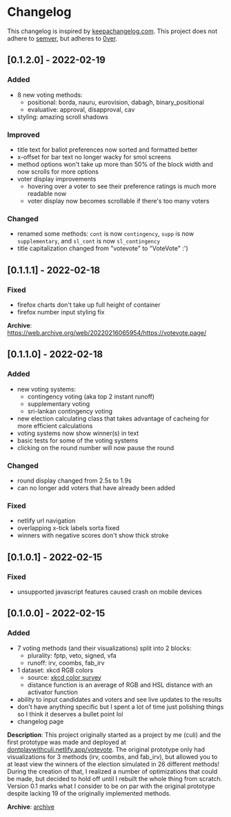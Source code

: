 # Changelog
This changelog is inspired by [keepachangelog.com](https://keepachangelog.com/en/1.0.0). This project does not adhere to [semver](https://semver.org/), but adheres to [0ver](https://0ver.org/). 

## [0.1.2.0] - 2022-02-19
### Added
 - 8 new voting methods:
    - positional: borda, nauru, eurovision, dabagh, binary_positional
    - evaluative: approval, disapproval, cav
 - styling: amazing scroll shadows

### Improved
 - title text for ballot preferences now sorted and formatted better 
 - x-offset for bar text no longer wacky for smol screens
 - method options won't take up more than 50% of the block width and now scrolls for more options
 - voter display improvements
    - hovering over a voter to see their preference ratings is much more readable now
    - voter display now becomes scrollable if there's too many voters

### Changed
 - renamed some methods: `cont` is now `contingency`, `supp` is now `supplementary`, and `sl_cont` is now `sl_contingency`
 - title capitalization changed from "votevote" to "VoteVote" :')

## [0.1.1.1] - 2022-02-18
### Fixed
 - firefox charts don't take up full height of container
 - firefox number input styling fix

**Archive**: https://web.archive.org/web/20220216065954/https://votevote.page/

## [0.1.1.0] - 2022-02-18
### Added
 - new voting systems:
    - contingency voting (aka top 2 instant runoff)
    - supplementary voting
    - sri-lankan contingency voting
 - new election calculating class that takes advantage of cacheing for more efficient calculations
 - voting systems now show winner(s) in text
 - basic tests for some of the voting systems
 - clicking on the round number will now pause the round

### Changed
 - round display changed from 2.5s to 1.9s
 - can no longer add voters that have already been added

### Fixed
 - netlify url navigation
 - overlapping x-tick labels sorta fixed
 - winners with negative scores don't show thick stroke

## [0.1.0.1] - 2022-02-15
### Fixed
 - unsupported javascript features caused crash on mobile devices

## [0.1.0.0] - 2022-02-15
### Added
 - 7 voting methods (and their visualizations) split into 2 blocks:
   - plurality: fptp, veto, signed, vfa
   - runoff: irv, coombs, fab_irv
 - 1 dataset: xkcd RGB colors
   - source: [xkcd color survey](https://xkcd.com/color/rgb/)
   - distance function is an average of RGB and HSL distance with an activator function
 - ability to input candidates and voters and see live updates to the results
 - don't have anything specific but I spent a lot of time just polishing things so I think it deserves a bullet point lol
 - changelog page

**Description**: This project originally started as a project by me (culi) and the first prototype was made and deployed at [dontplaywithculi.netlify.app/votevote](https://dontplaywithculi.netlify.app/votevote). The original prototype only had visualizations for 3 methods (irv, coombs, and fab_irv), but allowed you to at least view the winners of the election simulated in 26 different methods! During the creation of that, I realized a number of optimizations that could be made, but decided to hold off until I rebuilt the whole thing from scratch. Version 0.1 marks what I consider to be on par with the original prototype despite lacking 19 of the originally implemented methods.

**Archive**: [archive](https://web.archive.org/web/20220215225237/https://votevote.page/)
 

